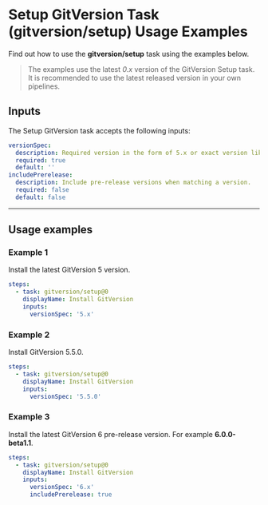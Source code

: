 # Setup GitVersion Task (gitversion/setup) Usage Examples

Find out how to use the **gitversion/setup** task using the examples below.

> The examples use the latest _0.x_ version of the GitVersion Setup task.  It is recommended to use the latest released version in your own pipelines.

## Inputs

The Setup GitVersion task accepts the following inputs:

```yaml
versionSpec:
  description: Required version in the form of 5.x or exact version like 5.0.0.
  required: true
  default: ''
includePrerelease:
  description: Include pre-release versions when matching a version.
  required: false
  default: false
```

---

## Usage examples

### Example 1

Install the latest GitVersion 5 version.

```yaml
steps:
  - task: gitversion/setup@0
    displayName: Install GitVersion
    inputs:
      versionSpec: '5.x'
```

### Example 2

Install GitVersion 5.5.0.

```yaml
steps:
  - task: gitversion/setup@0
    displayName: Install GitVersion
    inputs:
      versionSpec: '5.5.0'
```

### Example 3

Install the latest GitVersion 6 pre-release version.  For example **6.0.0-beta1.1**.

```yaml
steps:
  - task: gitversion/setup@0
    displayName: Install GitVersion
    inputs:
      versionSpec: '6.x'
      includePrerelease: true
```
